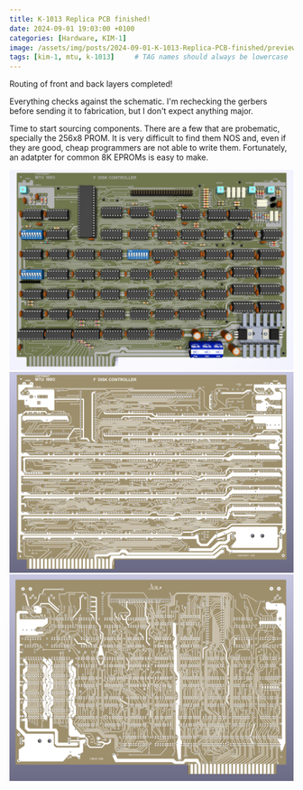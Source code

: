```yaml
---
title: K-1013 Replica PCB finished!
date: 2024-09-01 19:03:00 +0100
categories: [Hardware, KIM-1]
image: /assets/img/posts/2024-09-01-K-1013-Replica-PCB-finished/preview.png
tags: [kim-1, mtu, k-1013]     # TAG names should always be lowercase
---
```

Routing of front and back layers completed!

Everything checks against the schematic. I'm rechecking the gerbers before sending it to fabrication, but I don't expect anything major.

Time to start sourcing components. There are a few that are probematic, specially the 256x8 PROM. It is very difficult to find them NOS and, even if they are good, cheap programmers are not able to write them. Fortunately, an adatpter for common 8K EPROMs is easy to make.

![img-description](/assets/img/posts/2024-09-01-K-1013-Replica-PCB-finished/k-1013-floppy-controller-replica-components.png)
![img-description](/assets/img/posts/2024-09-01-K-1013-Replica-PCB-finished/k-1013-floppy-controller-replica-front.png)
![img-description](/assets/img/posts/2024-09-01-K-1013-Replica-PCB-finished/k-1013-floppy-controller-replica-back.png)

<script src="https://giscus.app/client.js"
        data-repo="eduardocasino/eduardocasino.github.io"
        data-repo-id="R_kgDONX03Cg"
        data-category="General"
        data-category-id="DIC_kwDONX03Cs4ClErs"
        data-mapping="pathname"
        data-strict="0"
        data-reactions-enabled="1"
        data-emit-metadata="0"
        data-input-position="bottom"
        data-theme="preferred_color_scheme"
        data-lang="es"
        crossorigin="anonymous"
        async>
</script>
